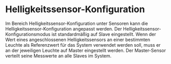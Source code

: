 # Helligkeitssensor-Konfiguration

Im Bereich Helligkeitssensor-Konfiguration unter Sensoren kann die Helligkeitssensor-Konfiguration angepasst werden. Der Helligkeitssensor-Konfigurationsmodus ist standardmäßig auf Slave eingestellt.
Wenn der Wert eines angeschlossenen Helligkeitssensors an einer bestimmten Leuchte als Referenzwert für das System verwendet werden soll, muss er an der jeweiligen Leuchte auf Master eingestellt werden. Der Master-Sensor verteilt seine Messwerte an alle Slaves im System. 

